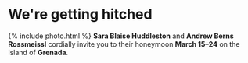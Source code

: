 # We're getting hitched

{% include photo.html %}
**Sara Blaise Huddleston** and **Andrew Berns Rossmeissl** cordially invite you to their honeymoon **March 15–24** on the island of **Grenada**.

